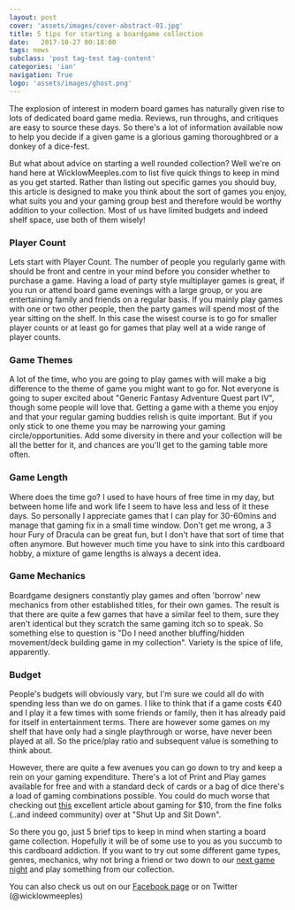 ```yaml
---
layout: post
cover: 'assets/images/cover-abstract-01.jpg'
title: 5 tips for starting a boardgame collection
date:   2017-10-27 00:18:00
tags: news
subclass: 'post tag-test tag-content'
categories: 'ian'
navigation: True
logo: 'assets/images/ghost.png'
---
```


The explosion of interest in modern board games has naturally given rise to lots of dedicated board game media.  Reviews, run throughs, and critiques are easy to source these days.  So there's a lot of information available now to help you decide if a given game is a glorious gaming thoroughbred or a donkey of a dice-fest.

But what about advice on starting a well rounded collection?  Well we're on hand here at WicklowMeeples.com to list five quick things to keep in mind as you get started.  Rather than listing out specific games you should buy, this article is designed to make you think about the sort of games you enjoy, what suits you and your gaming group best and therefore would be worthy addition to your collection.  Most of us have limited budgets and indeed shelf space, use both of them wisely!

### Player Count



Lets start with Player Count.  The number of people you regularly game with should be front and centre in your mind before you consider whether to purchase a game.  Having a load of party style multiplayer games is great, if you run or attend board game evenings with a large group, or you are entertaining family and friends on a regular basis.  If you mainly play games with one or two other people, then the party games will spend most of the year sitting on the shelf.  In this case the wisest course is to go for smaller player counts or at least go for games that play well at a wide range of player counts.

### Game Themes

A lot of the time, who you are going to play games with will make a big difference to the theme of game you might want to go for. Not everyone is going to super excited about "Generic Fantasy Adventure Quest part IV", though some people will love that.  Getting a game with a theme you enjoy and that your regular gaming buddies relish is quite important.  But if you only stick to one theme you may be narrowing your gaming circle/opportunities.  Add some diversity in there and your collection will be all the better for it, and chances are you'll get to the gaming table more often.

### Game Length

Where does the time go?  I used to have hours of free time in my day, but between home life and work life I seem to have less and less of it these days.  So personally I appreciate games that I can play for 30-60mins and manage that gaming fix in a small time window.  Don't get me wrong, a 3 hour Fury of Dracula can be great fun, but I don't have that sort of time that often anymore.  But however much time you have to sink into this cardboard hobby, a mixture of game lengths is always a decent idea.

### Game Mechanics

Boardgame designers constantly play games and often 'borrow' new mechanics from other established titles, for their own games.  The result is that there are quite a few games that have a similar feel to them, sure they aren't identical but they scratch the same gaming itch so to speak.  So something else to question is "Do I need another bluffing/hidden movement/deck building game in my collection".   Variety is the spice of life, apparently.

### Budget

People's budgets will obviously vary, but I'm sure we could all do with spending less than we do on games.  I like to think that if a game costs €40 and I play it a few times with some friends or family, then it has already paid for itself in entertainment terms.  There are however some games on my shelf that have only had a single playthrough or worse, have never been played at all.  So the price/play ratio and subsequent value is something to think about.

However, there are quite a few avenues you can go down to try and keep a rein on your gaming expenditure.  There's a lot of Print and Play games available for free and with a standard deck of cards or a bag of dice there's a load of gaming combinations possible.  You could do much worse that checking out [this](https://goo.gl/gtVR57) excellent article about gaming for $10, from the fine folks (..and indeed community) over at "Shut Up and Sit Down".

So there you go, just 5 brief tips to keep in mind when starting a board game collection.  Hopefully it will be of some use to you as you succumb to this cardboard addiction.  If you want to try out some different game types, genres, mechanics, why not bring a friend or two down to our [next game night](https://www.meetup.com/Board-Game-Evening-Wicklow-Meeples/) and play something from our collection.  

You can also check us out on our [Facebook page](http://facebook.com/wicklowmeeples) or on Twitter (@wicklowmeeples)


